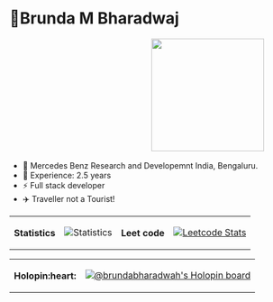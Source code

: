 # 👋Brunda M Bharadwaj&nbsp;&nbsp;&nbsp;&nbsp;&nbsp;&nbsp;&nbsp;&nbsp;&nbsp;
&nbsp;&nbsp;&nbsp;&nbsp;&nbsp;&nbsp;&nbsp;&nbsp;&nbsp;&nbsp;&nbsp;&nbsp;&nbsp;&nbsp;&nbsp;&nbsp;&nbsp;&nbsp;&nbsp;&nbsp;&nbsp;&nbsp;&nbsp;&nbsp;&nbsp;&nbsp;&nbsp;&nbsp;&nbsp;&nbsp;&nbsp;&nbsp;&nbsp;&nbsp;&nbsp;&nbsp;&nbsp;&nbsp;&nbsp;&nbsp;&nbsp;&nbsp;&nbsp;&nbsp;&nbsp;&nbsp;&nbsp;&nbsp;&nbsp;&nbsp;&nbsp;&nbsp;&nbsp;&nbsp;&nbsp;&nbsp;&nbsp;&nbsp;&nbsp;&nbsp;&nbsp;&nbsp;&nbsp;&nbsp;<img src="https://user-images.githubusercontent.com/49773125/225204851-c60e7969-ebf2-4853-96e5-8aa2ac148219.png" width="200" />


- 💼 Mercedes Benz Research and Developemnt India, Bengaluru.
- 🔴 Experience: 2.5 years
- ⚡ Full stack developer
- :airplane: Traveller not a Tourist! 


 <table>
 <th>Statistics</th>
 <td>

 ![Statistics](https://github-readme-stats.vercel.app/api?username=brundabharadwaj&show_icons=true&theme=dark&width=20)
 
 </td>
 <th>Leet&nbsp;code</th>
 <td>
 
 [![Leetcode Stats](https://leetcard.jacoblin.cool/codes_in_java)](https://leetcode.com/codes_in_java)
 
 </td>
 </table>
 <table>
 <th>Holopin:heart:  </th>
 <td>

[![@brundabharadwah's Holopin board](https://holopin.io/api/user/board?user=brundabharadwah&size=1px)](https://holopin.io/@brundabharadwah)
 
 </td>

 </table>


 

 
<!-- [![@brundabharadwah's Holopin board](https://holopin.io/api/user/board?user=brundabharadwah&size=1px)](https://holopin.io/@brundabharadwah) -->



<!--
**brundabharadwaj/brundabharadwaj** is a ✨ _special_ ✨ repository because its `README.md` (this file) appears on your GitHub profile.

Here are some ideas to get you started:

- 🔭 I’m currently working on ...
- 🌱 I’m currently learning ...
- 👯 I’m looking to collaborate on ...
- 🤔 I’m looking for help with ...
- 💬 Ask me about ...
- 📫 How to reach me: ...
- 😄 Pronouns: ...
- ⚡ Fun fact: ...
-->
